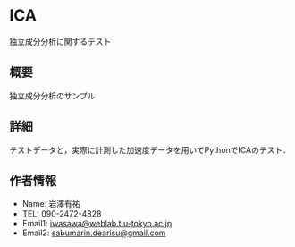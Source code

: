 ICA
===

独立成分分析に関するテスト


## 概要 ##
独立成分分析のサンプル

## 詳細 ##
テストデータと，実際に計測した加速度データを用いてPythonでICAのテスト．

## 作者情報 ##
* Name: 岩澤有祐
* TEL: 090-2472-4828
* Email1: iwasawa@weblab.t.u-tokyo.ac.jp
* Email2: sabumarin.dearisu@gmail.com


